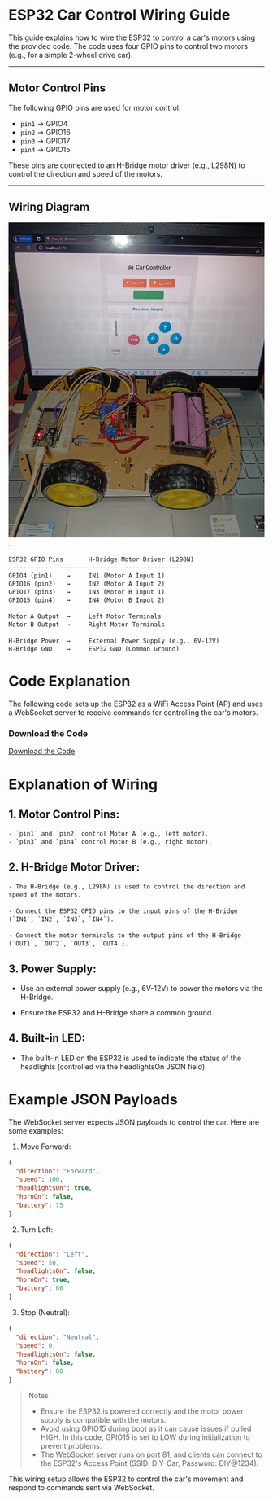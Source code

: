 # ESP32 Car Control Wiring Guide

This guide explains how to wire the ESP32 to control a car's motors using the provided code. The code uses four GPIO pins to control two motors (e.g., for a simple 2-wheel drive car).

---

## Motor Control Pins
The following GPIO pins are used for motor control:

- `pin1` → GPIO4
- `pin2` → GPIO16
- `pin3` → GPIO17
- `pin4` → GPIO15

These pins are connected to an H-Bridge motor driver (e.g., L298N) to control the direction and speed of the motors.

---

## Wiring Diagram

![ESP32 Car Wiring Diagram](./IMG/Car-Coltroller.jpeg).

```plaintext
ESP32 GPIO Pins       H-Bridge Motor Driver (L298N)
-----------------------------------------------
GPIO4 (pin1)    →     IN1 (Motor A Input 1)
GPIO16 (pin2)   →     IN2 (Motor A Input 2)
GPIO17 (pin3)   →     IN3 (Motor B Input 1)
GPIO15 (pin4)   →     IN4 (Motor B Input 2)

Motor A Output  →     Left Motor Terminals
Motor B Output  →     Right Motor Terminals

H-Bridge Power  →     External Power Supply (e.g., 6V-12V)
H-Bridge GND    →     ESP32 GND (Common Ground)
```

# Code Explanation

The following code sets up the ESP32 as a WiFi Access Point (AP) and uses a WebSocket server to receive commands for controlling the car's motors.

### Download the Code
[Download the Code](./ESP32-WebsocketServer/ESP32-WebsocketServer.ino)

# Explanation of Wiring

## 1. Motor Control Pins:
    - `pin1` and `pin2` control Motor A (e.g., left motor).
    - `pin3` and `pin4` control Motor B (e.g., right motor).

## 2. H-Bridge Motor Driver:

    - The H-Bridge (e.g., L298N) is used to control the direction and speed of the motors.

    - Connect the ESP32 GPIO pins to the input pins of the H-Bridge (`IN1`, `IN2`, `IN3`, `IN4`).

    - Connect the motor terminals to the output pins of the H-Bridge (`OUT1`, `OUT2`, `OUT3`, `OUT4`).

## 3. Power Supply:

- Use an external power supply (e.g., 6V-12V) to power the motors via the H-Bridge.

- Ensure the ESP32 and H-Bridge share a common ground.

## 4. Built-in LED:

- The built-in LED on the ESP32 is used to indicate the status of the headlights (controlled via the headlightsOn JSON field).

# Example JSON Payloads
The WebSocket server expects JSON payloads to control the car. Here are some examples:

1. Move Forward:
```json
{
  "direction": "Forward",
  "speed": 100,
  "headlightsOn": true,
  "hornOn": false,
  "battery": 75
}
```

2. Turn Left:
```json
{
  "direction": "Left",
  "speed": 50,
  "headlightsOn": false,
  "hornOn": true,
  "battery": 60
}
```

3. Stop (Neutral):
```json
{
  "direction": "Neutral",
  "speed": 0,
  "headlightsOn": false,
  "hornOn": false,
  "battery": 80
}
```

> Notes
> - Ensure the ESP32 is powered correctly and the motor power supply is compatible with the motors.
> - Avoid using GPIO15 during boot as it can cause issues if pulled HIGH. In this code, GPIO15 is set to LOW during initialization to prevent problems.
> - The WebSocket server runs on port 81, and clients can connect to the ESP32's Access Point (SSID: DIY-Car, Password: DIY@1234).

This wiring setup allows the ESP32 to control the car's movement and respond to commands sent via WebSocket.